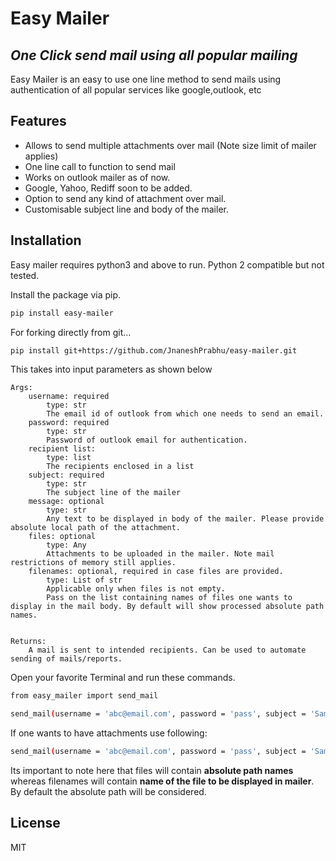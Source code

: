 # Easy Mailer
## _One Click send mail using all popular mailing_





Easy Mailer is an easy to use one line method to send mails using authentication of all popular services like google,outlook, etc



## Features

- Allows to send multiple attachments over mail (Note size limit of mailer applies)
- One line call to function to send mail
- Works on outlook mailer as of now.
- Google, Yahoo, Rediff soon to be added.
- Option to send any kind of attachment over mail.
- Customisable subject line and body of the mailer.



## Installation

Easy mailer requires python3 and above to run. Python 2 compatible but not tested.

Install the package via pip.

```sh
pip install easy-mailer
```

For forking directly from git...

```sh
pip install git+https://github.com/JnaneshPrabhu/easy-mailer.git
```

This takes into input parameters as shown below

    Args:
        username: required
            type: str
            The email id of outlook from which one needs to send an email.
        password: required
            type: str
            Password of outlook email for authentication.
        recipient list:
            type: list
            The recipients enclosed in a list
        subject: required
            type: str
            The subject line of the mailer
        message: optional
            type: str
            Any text to be displayed in body of the mailer. Please provide absolute local path of the attachment.
        files: optional
            type: Any
            Attachments to be uploaded in the mailer. Note mail restrictions of memory still applies.
        filenames: optional, required in case files are provided.
            type: List of str
            Applicable only when files is not empty.
            Pass on the list containing names of files one wants to display in the mail body. By default will show processed absolute path names.
            

    Returns:
        A mail is sent to intended recipients. Can be used to automate sending of mails/reports.


Open your favorite Terminal and run these commands.



```sh
from easy_mailer import send_mail
```


```sh
send_mail(username = 'abc@email.com', password = 'pass', subject = 'Sample Subject')
```

If one wants to have attachments use following:
```sh
send_mail(username = 'abc@email.com', password = 'pass', subject = 'Sample Subject', files = ['<abs_path_of_file1>','<abs_path_of_file2>'],filenames = ['display_name_1','display_name_2'])
```
Its important to note here that files will contain **absolute path names** whereas filenames will contain **name of the file to be displayed in mailer**.
By default the absolute path will be considered. 

## License

MIT



